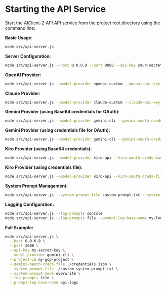 # Starting the API Service

Start the AIClient-2-API API service from the project root directory using the command line:

**Basic Usage:**
```bash
node src/api-server.js
```

**Server Configuration:**
```bash
node src/api-server.js --host 0.0.0.0 --port 8080 --api-key your-secret-key
```

**OpenAI Provider:**
```bash
node src/api-server.js --model-provider openai-custom --openai-api-key sk-xxx --openai-base-url https://api.openai.com/v1
```

**Claude Provider:**
```bash
node src/api-server.js --model-provider claude-custom --claude-api-key sk-ant-xxx --claude-base-url https://api.anthropic.com
```

**Gemini Provider (using Base64 credentials for OAuth):**
```bash
node src/api-server.js --model-provider gemini-cli --gemini-oauth-creds-base64 eyJ0eXBlIjoi... --project-id your-project-id
```

**Gemini Provider (using credentials file for OAuth):**
```bash
node src/api-server.js --model-provider gemini-cli --gemini-oauth-creds-file /path/to/credentials.json --project-id your-project-id
```

**Kiro Provider (using Base64 credentials):**
```bash
node src/api-server.js --model-provider kiro-api --kiro-oauth-creds-base64 eyJ0eXBlIjoi...
```

**Kiro Provider (using credentials file):**
```bash
node src/api-server.js --model-provider kiro-api --kiro-oauth-creds-file /path/to/kiro_credentials.json
```

**System Prompt Management:**
```bash
node src/api-server.js --system-prompt-file custom-prompt.txt --system-prompt-mode append
```

**Logging Configuration:**
```bash
node src/api-server.js --log-prompts console
node src/api-server.js --log-prompts file --prompt-log-base-name my-logs
```

**Full Example:**
```bash
node src/api-server.js \
  --host 0.0.0.0 \
  --port 3000 \
  --api-key my-secret-key \
  --model-provider gemini-cli \
  --project-id my-gcp-project \
  --gemini-oauth-creds-file ./credentials.json \
  --system-prompt-file ./custom-system-prompt.txt \
  --system-prompt-mode overwrite \
  --log-prompts file \
  --prompt-log-base-name api-logs